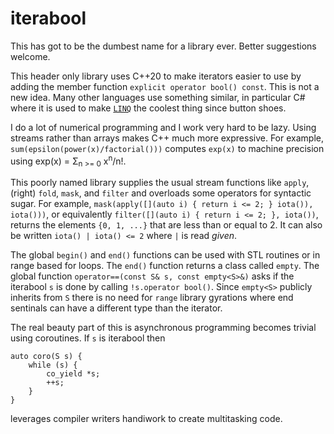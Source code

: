 # iterabool

This has got to be the dumbest name for a library ever. Better suggestions welcome.

This header only library uses C++20 to make iterators easier to use by
adding the member function `explicit operator bool() const`. This is not a new idea.
Many other languages use something similar, in particular C# where it is used
to make [`LINQ`](https://docs.microsoft.com/en-us/dotnet/csharp/programming-guide/concepts/linq/)
the coolest thing since button shoes.

I do a lot of numerical programming and I work very hard to be lazy. Using streams rather
than arrays makes C++ much more expressive. For example, `sum(epsilon(power(x)/factorial()))`
computes `exp(x)` to machine precision using exp(x) = &Sigma;<sub>n >= 0</sub> x<sup>n</sup>/n!.

This poorly named library supplies the usual stream functions like `apply`, (right) `fold`, `mask`, and `filter`
and overloads some operators for syntactic sugar. For example, 
`mask(apply([](auto i) { return i <= 2; } iota()), iota()))`, or equivalently 
`filter([](auto i) { return i <= 2; }, iota())`,
returns the elements `{0, 1, ...}` that are less than or equal to 2. 
It can also be written `iota() | iota() <= 2` where `|` is read _given_.

The global `begin()` and `end()` functions can be
used with STL routines or in range based for loops. The `end()` function returns
a class called `empty`. The global function `operator==(const S& s, const empty<S>&)`
asks if the iterabool `s` is done by calling `!s.operator bool()`.
Since `empty<S>` publicly inherits from `S` there is no need for `range` library
gyrations where end sentinals can have a different type than the iterator.

The real beauty part of this is asynchronous programming becomes trivial using coroutines.
If `s` is iterabool then
```
auto coro(S s) {
	while (s) {
		co_yield *s;
		++s;
	}
}
```
leverages compiler writers handiwork to create multitasking code.